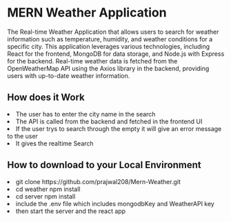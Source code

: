 <h1>MERN Weather Application</h1>

<p>The Real-time Weather Application that allows users to search for weather information such as temperature, humidity, and weather conditions for a specific city. This application leverages various technologies, including React for the frontend, MongoDB for data storage, and Node.js with Express for the backend. Real-time weather data is fetched from the 
  OpenWeatherMap API using the Axios library in the backend, providing users with up-to-date weather information.</p>


<h2>How does it Work</h2>
<li>The user has to enter the city name in the search</li>
<li>The API is called from the backend and fetched in the frontend UI</li>
<li>If the user trys to search through the empty it will give an error message to the user</li>
<li>It gives the realtime Search</li>

<h2>How to download to your Local Environment</h2>
<li>git clone https://github.com/prajwal208/Mern-Weather.git</li>
<li>cd weather npm install</li>
<li>cd server npm install</li>
<li>include the .env file which includes mongodbKey and WeatherAPI key</li>
<li>then start the server and the react app</li>
